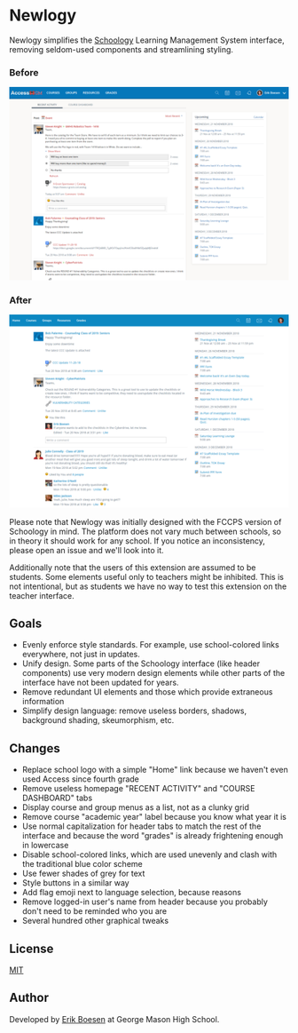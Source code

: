 # Newlogy

Newlogy simplifies the [Schoology](https://schoology.com) Learning Management System interface, removing seldom-used components and streamlining styling.

### Before
![Before screenshot](screenshots/old.png)

### After
![After screenshot](screenshots/new.png)

Please note that Newlogy was initially designed with the FCCPS version of Schoology in mind. The platform does not vary much between schools, so in theory it should work for any school. If you notice an inconsistency, please open an issue and we'll look into it.

Additionally note that the users of this extension are assumed to be students. Some elements useful only to teachers might be inhibited. This is not intentional, but as students we have no way to test this extension on the teacher interface.

## Goals
* Evenly enforce style standards. For example, use school-colored links everywhere, not just in updates.
* Unify design. Some parts of the Schoology interface (like header components) use very modern design elements while other parts of the interface have not been updated for years.
* Remove redundant UI elements and those which provide extraneous information
* Simplify design language: remove useless borders, shadows, background shading, skeumorphism, etc.

## Changes
* Replace school logo with a simple "Home" link because we haven't even used Access since fourth grade
* Remove useless homepage "RECENT ACTIVITY" and "COURSE DASHBOARD" tabs
* Display course and group menus as a list, not as a clunky grid
* Remove course "academic year" label because you know what year it is
* Use normal capitalization for header tabs to match the rest of the interface and because the word "grades" is already frightening enough in lowercase
* Disable school-colored links, which are used unevenly and clash with the traditional blue color scheme
* Use fewer shades of grey for text
* Style buttons in a similar way
* Add flag emoji next to language selection, because reasons
* Remove logged-in user's name from header because you probably don't need to be reminded who you are
* Several hundred other graphical tweaks

## License
[MIT](LICENSE)
## Author
Developed by [Erik Boesen](https://github.com/ErikBoesen) at George Mason High School.
